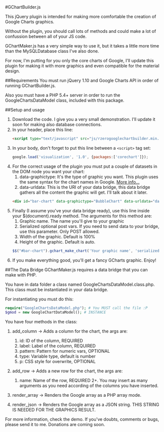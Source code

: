 #GChartBuilder.js

This jQuery plugin is intended for making more comfortable the creation of Google Charts graphics.

Without the plugin, you should call lots of methods and could make a lot of confussion between all of your JS code.

GChartMaker.js has a very simple way to use it, but it takes a little more time than the MySQLDatabase class I've also done.

For now, I'm putting for you only the core charts of Google, I'll update this plugin for making it with more graphics and even compatible for the material design.

##Requirements
You must run jQuery 1.10 and Google Charts API in order of running GChartBuilder.js.

Also you must have a PHP 5.4+ server in order to run the GoogleChartsDataModel class, included with this package. 

##Setup and usage
1. Download the code. I give you a very small demonstration. I'll update it soon for making also database connections.
2. In your header, place this line:
	```html
	<script type="text/javascript" src="js/rzerogooglechartbuilder.min.js"></script>
	```
3. In your body, don't forget to put this line between a `<script>` tag set:
	```javascript
	google.load('visualization', '1.0', {packages:['corechart']});
	```
4. For the correct usage of the plugin you must put a couple of datasets in the DOM node you want your chart:
	1. data-graphictype: It's the type of graphic you want. This plugin uses the same syntax for the chart names in Google. [More info...](https://developers.google.com/chart/interactive/docs/gallery)
	2. data-urldata: This is the URI of your data bridge, this data bridge gathers all the content the graphic will get. I'll talk about it later.
	```html
	<div id="bar-chart" data-graphictype="BubbleChart" data-urldata="data/getdata.php"></div>
	```
5. Finally (I assume you've your data bridge ready), use this line inside your $(document).ready method. The arguments for this method are:
	1. Graphic name. The name you'll give to your graphic
	2. Serialized optional post vars. If you need to send data to your bridge, use this parameter. Only POST allowed.
	3. Width of the graphic. Default is 100%
	4. Height of the graphic. Default is auto.
	```javascript
	$$("#bar-chart").gchart_make_chart('Your graphic name', 'serialized=1&optional=1&postvars=1', '100', '100');
	```
6. If you make everything good, you'll get a fancy GCharts graphic. Enjoy!

##The Data Bridge
GChartMaker.js requires a data bridge that you can make with PHP.

You have in data folder a class named GoogleChartsDataModel.class.php. This class must be instantiated in your data bridge.

For instantiating you must do this:
```php
require("GoogleChartsDataModel.php"); # You MUST call the file :P
$gmod = new GoogleChartDataModel(); # INSTANCE
```

You have four methods in the class:

1. add_column -> Adds a column for the chart, the args are:
	1. id: ID of the column, REQUIRED
	2. label: Label of the column, REQUIRED
	3. pattern: Pattern for numeric vars, OPTIONAL
	4. type: Variable type, default is number
	5. p: CSS style for overwrite, OPTIONAL

2. add_row -> Adds a new row for the chart, the args are:
	1. name: Name of the row, REQUIRED
	2+. You may insert as many arguments as you need according of the columns you have inserted.

3. render_array -> Renders the Google array as a PHP array mode.
4. render_json -> Renders the Google array as a JSON string. THIS STRING IS NEEDED FOR THE GRAPHICS RESULT.

For more information, check the demo. If you've doubts, comments or bugs, please send it to me. Donations are coming soon.
